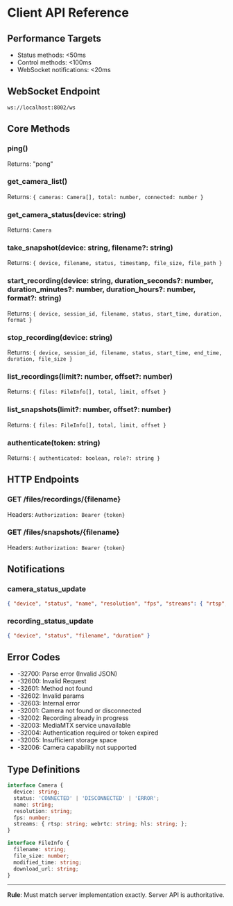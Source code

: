 # Client API Reference

## Performance Targets
- Status methods: <50ms
- Control methods: <100ms  
- WebSocket notifications: <20ms

## WebSocket Endpoint
```
ws://localhost:8002/ws
```

## Core Methods

### ping()
Returns: "pong"

### get_camera_list()
Returns: `{ cameras: Camera[], total: number, connected: number }`

### get_camera_status(device: string)
Returns: `Camera`

### take_snapshot(device: string, filename?: string)
Returns: `{ device, filename, status, timestamp, file_size, file_path }`

### start_recording(device: string, duration_seconds?: number, duration_minutes?: number, duration_hours?: number, format?: string)
Returns: `{ device, session_id, filename, status, start_time, duration, format }`

### stop_recording(device: string)
Returns: `{ device, session_id, filename, status, start_time, end_time, duration, file_size }`

### list_recordings(limit?: number, offset?: number)
Returns: `{ files: FileInfo[], total, limit, offset }`

### list_snapshots(limit?: number, offset?: number)
Returns: `{ files: FileInfo[], total, limit, offset }`

### authenticate(token: string)
Returns: `{ authenticated: boolean, role?: string }`

## HTTP Endpoints

### GET /files/recordings/{filename}
Headers: `Authorization: Bearer {token}`

### GET /files/snapshots/{filename}
Headers: `Authorization: Bearer {token}`

## Notifications

### camera_status_update
```json
{ "device", "status", "name", "resolution", "fps", "streams": { "rtsp", "webrtc", "hls" } }
```

### recording_status_update
```json
{ "device", "status", "filename", "duration" }
```

## Error Codes
- -32700: Parse error (Invalid JSON)
- -32600: Invalid Request  
- -32601: Method not found
- -32602: Invalid params
- -32603: Internal error
- -32001: Camera not found or disconnected
- -32002: Recording already in progress
- -32003: MediaMTX service unavailable  
- -32004: Authentication required or token expired
- -32005: Insufficient storage space
- -32006: Camera capability not supported

## Type Definitions
```typescript
interface Camera {
  device: string;
  status: 'CONNECTED' | 'DISCONNECTED' | 'ERROR';
  name: string;
  resolution: string;
  fps: number;
  streams: { rtsp: string; webrtc: string; hls: string; };
}

interface FileInfo {
  filename: string;
  file_size: number;
  modified_time: string;
  download_url: string;
}
```

---
**Rule**: Must match server implementation exactly. Server API is authoritative. 